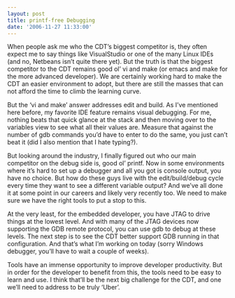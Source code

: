 ```yaml
---
layout: post
title: printf-free Debugging
date: '2006-11-27 11:33:00'
---
```



When people ask me who the CDT’s biggest competitor is, they often expect me to say things like VisualStudio or one of the many Linux IDEs (and no, Netbeans isn’t quite there yet). But the truth is that the biggest competitor to the CDT remains good ol’ vi and make (or emacs and make for the more advanced developer). We are certainly working hard to make the CDT an easier environment to adopt, but there are still the masses that can not afford the time to climb the learning curve.

But the ‘vi and make’ answer addresses edit and build. As I’ve mentioned here before, my favorite IDE feature remains visual debugging. For me, nothing beats that quick glance at the stack and then moving over to the variables view to see what all their values are. Measure that against the number of gdb commands you’d have to enter to do the same, you just can’t beat it (did I also mention that I hate typing?).

But looking around the industry, I finally figured out who our main competitor on the debug side is, good ol’ printf. Now in some environments where it’s hard to set up a debugger and all you got is console output, you have no choice. But how do these guys live with the edit/build/debug cycle every time they want to see a different variable output? And we’ve all done it at some point in our careers and likely very recently too. We need to make sure we have the right tools to put a stop to this.

At the very least, for the embedded developer, you have JTAG to drive things at the lowest level. And with many of the JTAG devices now supporting the GDB remote protocol, you can use gdb to debug at these levels. The next step is to see the CDT better support GDB running in that configuration. And that’s what I’m working on today (sorry Windows debugger, you’ll have to wait a couple of weeks).

Tools have an immense opportunity to improve developer productivity. But in order for the developer to benefit from this, the tools need to be easy to learn and use. I think that’ll be the next big challenge for the CDT, and one we’ll need to address to be truly ‘Uber’.


